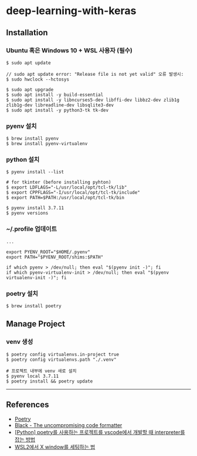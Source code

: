 # deep-learning-with-keras

## Installation

### Ubuntu 혹은 Windows 10 + WSL 사용자 (필수)

```
$ sudo apt update

// sudo apt update error: "Release file is not yet valid" 오류 발생시:
$ sudo hwclock --hctosys

$ sudo apt upgrade
$ sudo apt install -y build-essential
$ sudo apt install -y libncurses5-dev libffi-dev libbz2-dev zlib1g zlib1g-dev libreadline-dev libsqlite3-dev
$ sudo apt install -y python3-tk tk-dev
```

### pyenv 설치

```
$ brew install pyenv
$ brew install pyenv-virtualenv
```

### python 설치

```
$ pyenv install --list

# for tkinter (before installing pyhton)
$ export LDFLAGS="-L/usr/local/opt/tcl-tk/lib"
$ export CPPFLAGS="-I/usr/local/opt/tcl-tk/include"
$ export PATH=$PATH:/usr/local/opt/tcl-tk/bin

$ pyenv install 3.7.11
$ pyenv versions
```

### ~/.profile 업데이트

```
...

export PYENV_ROOT="$HOME/.pyenv"
export PATH="$PYENV_ROOT/shims:$PATH"

if which pyenv > /dev/null; then eval "$(pyenv init -)"; fi
if which pyenv-virtualenv-init > /dev/null; then eval "$(pyenv virtualenv-init -)"; fi
```

### poetry 설치

```
$ brew install poetry
```

## Manage Project

### venv 생성

```
$ poetry config virtualenvs.in-project true
$ poetry config virtualenvs.path "./.venv"

# 프로젝트 내부에 venv 새로 설치
$ pyenv local 3.7.11
$ poetry install && poetry update
```

---

## References

- [Poetry](https://python-poetry.org/docs/cli/)
- [Black - The uncompromising code formatter](https://github.com/psf/black)
- [[Python] poetry를 사용하는 프로젝트를 vscode에서 개발할 때 interpreter를 잡는 방법](https://amazingguni.medium.com/python-poetry를-사용하는-프로젝트를-vscode에서-개발할-때-interpreter를-잡는-방법-e1806f093e6d)
- [WSL2에서 X window를 세팅하는 법](https://evandde.github.io/wsl2-x/)
